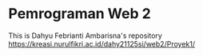 # Pemrograman Web 2
This is Dahyu Febrianti Ambarisna's repository
https://kreasi.nurulfikri.ac.id/dahy21125si/web2/Proyek1/
